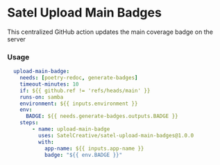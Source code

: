 # Satel Upload Main Badges 

This centralized GitHub action updates the main coverage badge on the server

### Usage

```yml 
  upload-main-badge: 
    needs: [poetry-redoc, generate-badges]
    timeout-minutes: 10
    if: ${{ github.ref != 'refs/heads/main' }}
    runs-on: samba
    environment: ${{ inputs.environment }}
    env:
      BADGE: ${{ needs.generate-badges.outputs.BADGE }}
    steps:
        - name: upload-main-badge
          uses: SatelCreative/satel-upload-main-badges@1.0.0
          with:       
            app-name: ${{ inputs.app-name }}
            badge: "${{ env.BADGE }}"
   
```
